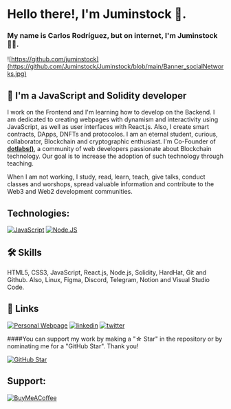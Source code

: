 # Hello there!, I'm Juminstock 👋.
### My name is Carlos Rodríguez, but on internet, I'm Juminstock 🧑‍💻.

![https://github.com/juminstock](https://github.com/Juminstock/Juminstock/blob/main/Banner_socialNetworks.jpg)
## 🚀 I'm a JavaScript and Solidity developer

I work on the Frontend and I'm learning how to develop on the Backend. I am dedicated to creating webpages with dynamism and interactivity using JavaScript, as well as user interfaces with React.js. Also, I create smart contracts, DApps, DNFTs and protocolos. I am an eternal student, curious, collaborator, Blockchain and cryptographic enthusiast. I'm Co-Founder of [**dotlabs()**](https://dotlabs-workshops-calendar.vercel.app/), a community of web developers passionate about Blockchain technology. Our goal is to increase the adoption of such technology through teaching. 

When I am not working, I study, read, learn, teach, give talks, conduct classes and worshops, spread valuable information and contribute to the Web3 and Web2 development communities.

## Technologies:
[![JavaScript](https://img.shields.io/badge/JavaScript-F7DF1E?style=for-the-badge&logo=javascript&logoColor=white&labelColor=101010)]()
[![Node.JS](https://img.shields.io/badge/Node.JS-339933?style=for-the-badge&logo=node.js&logoColor=white&labelColor=101010)]()
</br>
## 🛠 Skills
HTML5, CSS3, JavaScript, React.js, Node.js, Solidity, HardHat, Git and Github. Also, Linux, Figma, Discord, Telegram, Notion and Visual Studio Code.

## 🔗 Links
[![Personal Webpage](https://img.shields.io/badge/my_portfolio-000?style=for-the-badge&logo=ko-fi&logoColor=white)](https://www.juminstock.com)
[![linkedin](https://img.shields.io/badge/linkedin-0A66C2?style=for-the-badge&logo=linkedin&logoColor=white)](https://www.linkedin.com/in/juminstock)
[![twitter](https://img.shields.io/badge/twitter-1DA1F2?style=for-the-badge&logo=twitter&logoColor=white)](https://twitter.com/juminstock)
</br>

####You can support my work by making a "☆ Star" in the repository or by nominating me for a "GitHub Star". Thank you!

[![GitHub Star](https://img.shields.io/badge/GitHub-Nominar_a_star-yellow?style=for-the-badge&logo=github&logoColor=white&labelColor=101010)](https://stars.github.com/nominate/)

## Support:

[![BuyMeACoffee](https://img.shields.io/badge/Buy_Me_A_Coffee-apoya_mi_trabajo-FFDD00?style=for-the-badge&logo=buy-me-a-coffee&logoColor=white&labelColor=101010)](https://www.buymeacoffee.com/juminstock)
